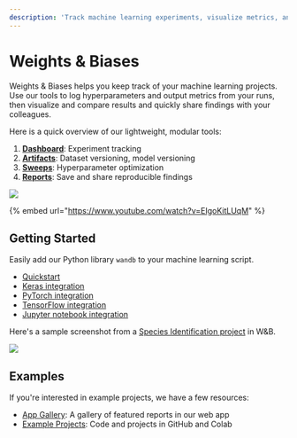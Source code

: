```yaml
---
description: 'Track machine learning experiments, visualize metrics, and share results'
---
```


# Weights & Biases

Weights & Biases helps you keep track of your machine learning projects. Use our tools to log hyperparameters and output metrics from your runs, then visualize and compare results and quickly share findings with your colleagues. 

Here is a quick overview of our lightweight, modular tools:

1. [**Dashboard**](app.md): Experiment tracking
2. [**Artifacts**](artifacts/): Dataset versioning, model versioning
3. [**Sweeps**](sweeps/): Hyperparameter optimization
4. [**Reports**](reports.md): Save and share reproducible findings

![](.gitbook/assets/workflow-june-2020-v1.png)

{% embed url="https://www.youtube.com/watch?v=EIgoKitLUqM" %}

## Getting Started

Easily add our Python library `wandb` to your machine learning script.

* [Quickstart](quickstart.md)
* [Keras integration](integrations/keras.md)
* [PyTorch integration](integrations/pytorch.md)
* [TensorFlow integration](integrations/tensorflow.md)
* [Jupyter notebook integration](integrations/jupyter.md)

Here's a sample screenshot from a [Species Identification project](https://app.wandb.ai/stacey/curr_learn/reports?view=stacey%2FSpecies%20Identification) in W&B.

![](.gitbook/assets/screen-shot-2020-08-07-at-1.16.16-pm.png)

## Examples

If you're interested in example projects, we have a few resources:

* [App Gallery](https://app.wandb.ai/gallery): A gallery of featured reports in our web app
* [Example Projects](examples.md): Code and projects in GitHub and Colab

